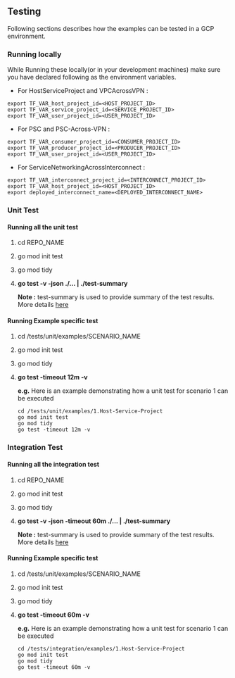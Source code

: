 
## Testing

Following sections describes how the examples can be tested in a GCP environment.


### Running locally
While Running these locally(or in your development machines) make sure you have declared following as the environment variables.

- For HostServiceProject and VPCAcrossVPN :

```
export TF_VAR_host_project_id=<HOST_PROJECT_ID>
export TF_VAR_service_project_id=<SERVICE_PROJECT_ID>
export TF_VAR_user_project_id=<USER_PROJECT_ID>
```

- For PSC and PSC-Across-VPN :

```
export TF_VAR_consumer_project_id=<CONSUMER_PROJECT_ID>
export TF_VAR_producer_project_id=<PRODUCER_PROJECT_ID>
export TF_VAR_user_project_id=<USER_PROJECT_ID>
```

- For ServiceNetworkingAcrossInterconnect :

```
export TF_VAR_interconnect_project_id=<INTERCONNECT_PROJECT_ID>
export TF_VAR_host_project_id=<HOST_PROJECT_ID>
export deployed_interconnect_name=<DEPLOYED_INTERCONNECT_NAME>
```

### Unit Test


#### Running all the unit test

1. cd REPO_NAME
2. go mod init test
3. go mod tidy
4. **go test -v -json ./... | ./test-summary**

    **Note :** test-summary is used to provide summary of the test results. More details [here](https://pkg.go.dev/gocloud.dev/internal/testing/test-summary)


#### Running Example specific test
1. cd /tests/unit/examples/SCENARIO_NAME
2. go mod init test
3. go mod tidy
4. **go test -timeout 12m -v**

    **e.g.** Here is an example demonstrating how a unit test for scenario 1 can be executed
    ```
    cd /tests/unit/examples/1.Host-Service-Project
    go mod init test
    go mod tidy
    go test -timeout 12m -v
    ```

### Integration Test


#### Running all the integration test

1. cd REPO_NAME
2. go mod init test
3. go mod tidy
4. **go test -v -json -timeout 60m ./... | ./test-summary**

    **Note :** test-summary is used to provide summary of the test results. More details [here](https://pkg.go.dev/gocloud.dev/internal/testing/test-summary)


#### Running Example specific test
1. cd /tests/unit/examples/SCENARIO_NAME
2. go mod init test
3. go mod tidy
4. **go test -timeout 60m -v**

    **e.g.** Here is an example demonstrating how a unit test for scenario 1 can be executed
    ```
    cd /tests/integration/examples/1.Host-Service-Project
    go mod init test
    go mod tidy
    go test -timeout 60m -v
    ```
